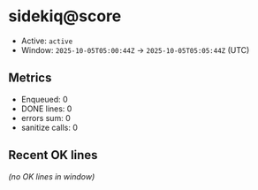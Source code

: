 # sidekiq@score

- Active: `active`
- Window: `2025-10-05T05:00:44Z` → `2025-10-05T05:05:44Z` (UTC)

## Metrics
- Enqueued: 0
- DONE lines: 0
- errors sum: 0
- sanitize calls: 0

## Recent OK lines
_(no OK lines in window)_
